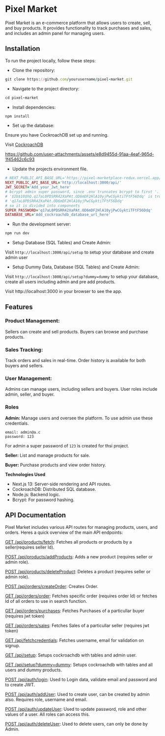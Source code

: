 # Pixel Market
Pixel Market is an e-commerce platform that allows users to create, sell, and buy products. It provides functionality to track purchases and sales, and includes an admin panel for managing users.

## Installation
To run the project locally, follow these steps:

- Clone the repository:

``` ruby
git clone https://github.com/yourusername/pixel-market.git
```

- Navigate to the project directory:

``` ruby
cd pixel-market
```

- Install dependencies:

``` ruby
npm install
```

- Set up the database:

Ensure you have CockroachDB set up and running.

Visit [CockroachDB](https://cockroachlabs.cloud/get-started)

https://github.com/user-attachments/assets/e8d9455d-91aa-4eaf-965d-1f45462c6c93

- Update the projects environment file.

``` ruby
# NEXT_PUBLIC_API_BASE_URL='https://pixel-marketplace-redux.vercel.app/api/'
NEXT_PUBLIC_API_BASE_URL='http://localhost:3000/api/'
JWT_SECRET='Add_your_Jwt_here'
# bcrypt admin super password, since .env truncates bcrypt to first '.' like:
# '$2b$10$hQ.q17aL0PDSRR42XaPAt.OD6mDF2HlA10yjPwCGyktiTFtF56Ddq' is trucated to:
# 'q17aL0PDSRR42XaPAt.OD6mDF2HlA10yjPwCGyktiTFtF56Ddq'
# so it is divided into components
SUPER_PASSWORD='q17aL0PDSRR42XaPAt.OD6mDF2HlA10yjPwCGyktiTFtF56Ddq'
DATABASE_URL='Add_cockroachdb_database_url_here'
```

- Run the development server:

``` ruby
npm run dev
```

- Setup Database (SQL Tables) and Create Admin:

Visit ```http://localhost:3000/api/setup``` to setup your database and create admin user
<br>
- Setup Dummy Data, Database (SQL Tables) and Create Admin:

Visit ```http://localhost:3000/api/setup?dummy=dummy``` to setup your database, create all users including admin and pre add products.

Visit http://localhost:3000 in your browser to see the app.

## Features
### Product Management:

Sellers can create and sell products.
Buyers can browse and purchase products.

### Sales Tracking:

Track orders and sales in real-time.
Order history is available for both buyers and sellers.

### User Management:

Admins can manage users, including sellers and buyers.
User roles include admin, seller, and buyer.

### Roles

**Admin:** Manage users and oversee the platform. To use admin use these credentials.
```
email: admin@a.c
password: 123
```
For admin a super password of `123` is created for thsi project.

**Seller:** List and manage products for sale.

**Buyer:** Purchase products and view order history.

**Technologies Used**
- Next.js 13: Server-side rendering and API routes.
- CockroachDB: Distributed SQL database.
- Node.js: Backend logic.
- Bcrypt: For password hashing.

## API Documentation
Pixel Market includes various API routes for managing products, users, and orders. Heres a quick overview of the main API endpoints:

[GET /api/products/fetch](https://github.com/Mahmadabid/ecommerce-redux-toolkit/blob/master/src/app/api/products/fetch/route.ts): Fetches all products or products by a seller(requires seller Id).

[POST /api/products/addProducts](https://github.com/Mahmadabid/ecommerce-redux-toolkit/blob/master/src/app/api/products/addProducts/route.ts): Adds a new product (requires seller or admin role).

[POST /api/products/deleteProduct](http://github.com/Mahmadabid/ecommerce-redux-toolkit/blob/master/src/app/api/products/deleteProduct/route.ts): Deletes a product (requires seller or admin role).

[POST /api/orders/createOrder](https://github.com/Mahmadabid/ecommerce-redux-toolkit/blob/master/src/app/api/orders/createOrder/route.ts): Creates Order.

[GET /api/orders/order](https://github.com/Mahmadabid/ecommerce-redux-toolkit/blob/master/src/app/api/orders/order/route.ts): Fetches specific order (requires order Id) or fetches Id of all orders to use in search function.

[GET /api/orders/purchases](https://github.com/Mahmadabid/ecommerce-redux-toolkit/blob/master/src/app/api/orders/purchases/route.ts): Fetches Purchases of a particullar buyer (requires jwt token)

[GET /api/orders/sales](https://github.com/Mahmadabid/ecommerce-redux-toolkit/blob/master/src/app/api/orders/sales/route.ts): Fetches Sales of a particullar seller (requires jwt token)

[GET /api/fetchcredentials](https://github.com/Mahmadabid/ecommerce-redux-toolkit/blob/master/src/app/api/fetchcredentials/route.ts): Fetches username, email for validation on signup.

[GET /api/setup](http://localhost:3000/api/setup): Setups cockroachdb with tables and admin user.

[GET /api/setup?dummy=dummy](http://localhost:3000/api/setup?dummy=dummy): Setups cockroachdb with tables and all users and dummy products.

[POST /api/auth/login](https://github.com/Mahmadabid/ecommerce-redux-toolkit/blob/master/src/app/api/auth/login/route.ts): Used to Login data, validate email and password and to create JWT.

[POST /api/auth/addUser](https://github.com/Mahmadabid/ecommerce-redux-toolkit/blob/master/src/app/api/auth/addUser/route.ts): Used to create user, can be created by admin also. Requires role, username and email.

[POST /api/auth/updateUser](https://github.com/Mahmadabid/ecommerce-redux-toolkit/blob/master/src/app/api/auth/updateUser/route.ts): Used to update password, role and other values of a user. All roles can access this.

[POST /api/auth/deleteUser](https://github.com/Mahmadabid/ecommerce-redux-toolkit/blob/master/src/app/api/auth/deleteUser/route.ts): Used to delete users, can only be done by Admin.
